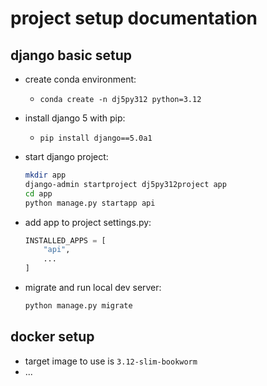 # project setup documentation

## django basic setup

- create conda environment:
  - ``conda create -n dj5py312 python=3.12``

- install django 5 with pip:
  - ``pip install django==5.0a1``

- start django project:

  ```bash
  mkdir app
  django-admin startproject dj5py312project app
  cd app
  python manage.py startapp api
  ```

- add app to project settings.py:

  ```python
  INSTALLED_APPS = [
      "api",
      ...
  ]
  ```

- migrate and run local dev server:

  ```bash
  python manage.py migrate
  ```

## docker setup

- target image to use is ``3.12-slim-bookworm``
- ...
